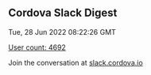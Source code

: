 ## Cordova Slack Digest
Tue, 28 Jun 2022 08:22:26 GMT

[User count: 4692](https://cordova.slack.com/)


Join the conversation at [slack.cordova.io](http://slack.cordova.io/)
